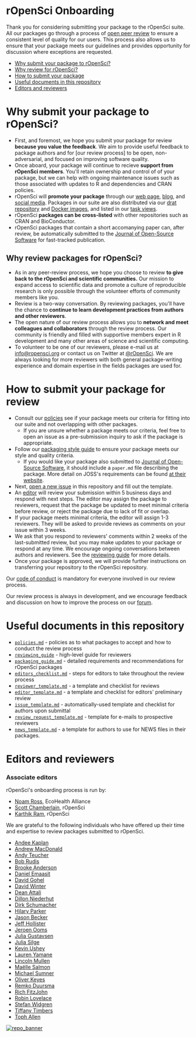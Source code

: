 
<!-- README.md is generated from README.Rmd. Please edit that file -->
rOpenSci Onboarding
===================

Thank you for considering submitting your package to the rOpenSci suite. All our packages go through a process of [open peer review](https://ropensci.org/blog/2016/03/28/software-review) to ensure a consistent level of quality for our users. This process also allows us to ensure that your package meets our guidelines and provides opportunity for discussion where exceptions are requested.

-   [Why submit your package to rOpenSci?](#why-submit)
-   [Why review for rOpenSci?](#why-review)
-   [How to submit your package](#how-submit)
-   [Useful documents in this repository](#files)
-   [Editors and reviewers](#editors)

<a href="#why-submit" name="why-submit"></a>Why submit your package to rOpenSci?
================================================================================

-   First, and foremost, we hope you submit your package for review **because you value the feedback**. We aim to provide useful feedback to package authors and for \[our review process\] to be open, non-adversarial, and focused on improving software quality.
-   Once aboard, your package will continue to recieve **support from rOpenSci members**. You'll retain ownership and control of of your package, but we can help with ongoing maintenance issues such as those associated with updates to R and dependencies and CRAN policies.
-   rOpenSci will **promote your package** through our [web page](https://ropensci.org/packages/), [blog](https://ropensci.org/blog/), and [social media](https://twitter.com/ropensci). Packages in our suite are also distributed via our [drat repository](http://packages.ropensci.org/) and [Docker images](https://hub.docker.com/r/rocker/ropensci/), and listed in our [task views](https://github.com/search?utf8=%E2%9C%93&q=user%3Aropensci+%22task+view%22&type=Repositories&ref=searchresults).
-   rOpenSci **packages can be cross-listed** with other repositories such as CRAN and BioConductor.
-   rOpenSci packages that contain a short accomanying paper can, after review, be automatically submitted to the [Journal of Open-Source Software](http://joss.theoj.org/) for fast-tracked publication.

<a href="#why-review" name="why-review"></a>Why review packages for rOpenSci?
-----------------------------------------------------------------------------

-   As in any peer-review process, we hope you choose to review **to give back to the rOpenSci and scientific communities.** Our mission to expand access to scientific data and promote a culture of reproducible research is only possible through the volunteer efforts of community members like you.
-   Review is a two-way conversation. By reviewing packages, you'll have the chance to **continue to learn development practices from authors and other reviewers**.
-   The open nature of our review process allows you to **network and meet colleagues and collaborators** through the review process. Our community is friendly and filled with supportive members expert in R development and many other areas of science and scientific computing.
-   To volunteer to be one of our reviewers, please e-mail us at <info@ropensci.org> or contact us on Twitter at [@rOpenSci](https://twitter.com/rOpenSci). We are always looking for more reviewers with both general package-writing experience and domain expertise in the fields packages are used for.

<a href="#how-submit" name="how-submit"></a>How to submit your package for review
=================================================================================

-   Consult our [policies](policies.md) see if your package meets our criteria for fitting into our suite and not overlapping with other packages.
    -   If you are unsure whether a package meets our criteria, feel free to open an issue as a pre-submission inquiry to ask if the package is appropriate.
-   Follow our [packaging style guide](packaging_guide.md) to ensure your package meets our style and quality criteria.
    -   If you would like your package also submitted to [Journal of Open-Source Software](http://joss.theoj.org/), it should include a `paper.md` file describing the package. More detail on JOSS's requirements can be found [at their website](http://joss.theoj.org/about#author_guidelines).
-   Next, [open a new issue](https://github.com/ropensci/onboarding/issues/new) in this repository and fill out the template.
-   An [editor](#editors) will review your submission within 5 business days and respond with next steps. The editor may assign the package to reviewers, request that the package be updated to meet minimal criteria before review, or reject the package due to lack of fit or overlap.
-   If your package meets minimal criteria, the editor will assign 1-3 reviewers. They will be asked to provide reviews as comments on your issue within 3 weeks.
-   We ask that you respond to reviewers' comments within 2 weeks of the last-submitted review, but you may make updates to your package or respond at any time. We encourage ongoing conversations between authors and reviewers. See the [reviewing guide](reviewing_guide.md) for more details.
-   Once your package is approved, we will provide further instructions on transferring your repository to the rOpenSci repository.

Our [code of conduct](policies.md/#code-of-conduct) is mandatory for everyone involved in our review process.

Our review process is always in development, and we encourage feedback and discussion on how to improve the process on our [forum](https://discuss.ropensci.org/).

<a href="#editors" name="editors"></a> Useful documents in this repository
==========================================================================

-   [`policies.md`](policies.md) - policies as to what packages to accept and how to conduct the review process
-   [`reviewing_guide`](reviewing_guide) - high-level guide for reviewers
-   [`packaging_guide.md`](packaging_guide.md) - detailed requirements and recommendations for rOpenSci packages
-   [`editors_checklist.md`](editors_checklist.md) - steps for editors to take throughout the review process
-   [`reviewer_template.md`](reviewer_template.md) - a template and checklist for reviews
-   [`editor_template.md`](editor_template.md) - a template and checklist for editors' preliminary review
-   [`issue_template.md`](issue_template.md) - automatically-used template and checklist for authors upon submittal
-   [`review_request_template.md`](review_requuest_template.md) - template for e-mails to prospective reviewers
-   [`news_template.md`](news_template.md) - a template for authors to use for NEWS files in their packages.

<a href="#editors" name="editors"></a> Editors and reviewers
============================================================

### Associate editors

rOpenSci's onboarding process is run by:

-   [Noam Ross](https://github.com/noamross), EcoHealth Alliance
-   [Scott Chamberlain](https://github.com/sckott), rOpenSci
-   [Karthik Ram](https://github.com/karthik), rOpenSci

We are grateful to the following individuals who have offered up their time and expertise to review packages submitted to rOpenSci.

-   [Andee Kaplan](https://github.com/NA)
-   [Andrew MacDonald](https://github.com/aammd)
-   [Andy Teucher](https://github.com/ateucher)
-   [Bob Rudis](https://github.com/hrbrmstr)
-   [Brooke Anderson](https://github.com/geanders)
-   [Daniel Emaasit](https://github.com/Emaasit)
-   [David Gohel](https://github.com/davidgohel)
-   [David Winter](https://github.com/dwinter)
-   [Dean Attali](https://github.com/daattali)
-   [Dillon Niederhut](https://github.com/deniederhut)
-   [Dirk Schumacher](https://github.com/dirkschumacher)
-   [Hilary Parker](https://github.com/hilaryparker)
-   [Jason Becker](https://github.com/jsonbecker)
-   [Jeff Hollister](https://github.com/jhollist)
-   [Jeroen Ooms](https://github.com/jeroenooms)
-   [Julia Gustavsen](https://github.com/joolia)
-   [Julia Silge](https://github.com/juliasilge)
-   [Kevin Ushey](https://github.com/kevinushey)
-   [Lauren Yamane](https://github.com/layamane)
-   [Lincoln Mullen](https://github.com/lmullen)
-   [Maëlle Salmon](https://github.com/masalmon)
-   [Michael Sumner](https://github.com/mdsumner)
-   [Oliver Keyes](https://github.com/Ironholds)
-   [Remko Duursma](https://github.com/RemkoDuursma)
-   [Rich FitzJohn](https://github.com/richfitz)
-   [Robin Lovelace](https://github.com/Robinlovelace)
-   [Stefan Widgren](https://github.com/stewid)
-   [Tiffany Timbers](https://github.com/ttimbers)
-   [Toph Allen](https://github.com/toph-allen)

[![repo\_banner](http://ropensci.org/assets/ropensci_repo_banner.png)](http://ropensci.org)
